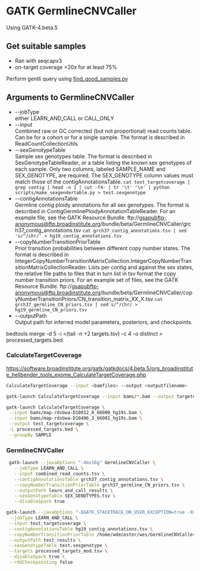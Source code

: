 # GATK GermlineCNVCaller
Using GATK-4.beta.5

## Get suitable samples

- Ran with seqcapv3
- on-target coverage >20x for at least 75%

Perform gentli query using [find_good_samples.py](https://github.com/wdecoster/GermlineCNVCaller/blob/master/find_good_samples.py)

## Arguments to GermlineCNVCaller
* --jobType  
either LEARN_AND_CALL or CALL_ONLY
* --input  
Combined raw or GC corrected (but not proportional) read counts table. Can be for a cohort or for a single sample. The format is described in ReadCountCollectionUtils  
* --sexGenotypeTable  
Sample sex genotypes table. The format is described in SexGenotypeTableReader, or a table listing the known sex genotypes of each sample. Only two columns, labeled SAMPLE_NAME and SEX_GENOTYPE, are required. The SEX_GENOTYPE column values must match those of the contigAnnotationsTable.
`cat test_targetcoverage | grep contig | head -n 1 | cut -f4- | tr '\t' '\n' | python scripts/make_sexgendertable.py > test.sexgenotype`
* --contigAnnotationsTable  
Germline contig ploidy annotations for all sex genotypes. The format is described in ContigGermlinePloidyAnnotationTableReader. For an example file, see the GATK Resource Bundle. ftp://gsapubftp-anonymous@ftp.broadinstitute.org/bundle/beta/GermlineCNVCaller/grch37_contig_annotations.tsv
`cat grch37_contig_annotations.tsv | sed 's/^/chr/' > hg19_contig_annotations.tsv`
* --copyNumberTransitionPriorTable  
Prior transition probabilities between different copy number states. The format is described in  IntegerCopyNumberTransitionMatrixCollection.IntegerCopyNumberTransitionMatrixCollectionReader. Lists per contig and against the sex states, the relative file paths to files that in turn list in tsv format the copy number transition priors. For an example set of files, see the GATK Resource Bundle.
ftp://gsapubftp-anonymous@ftp.broadinstitute.org/bundle/beta/GermlineCNVCaller/copyNumberTransitionPriors/CN_transition_matrix_XX_X.tsv
`cat grch37_germline_CN_priors.tsv | sed s/^/chr/ > hg19_germline_CN_priors.tsv`
* --outputPath  
Output path for inferred model parameters, posteriors, and checkpoints.


bedtools merge -d 5 -i <(tail -n +2 targets.tsv) -c 4 -o distinct > processed_targets.bed

### CalculateTargetCoverage
https://software.broadinstitute.org/gatk/gatkdocs/4.beta.5/org_broadinstitute_hellbender_tools_exome_CalculateTargetCoverage.php
```bash
CalculateTargetCoverage --input <bamfiles> --output <outputfilename>

gatk-launch CalculateTargetCoverage --input bams/*.bam --output targetcoverage

gatk-launch CalculateTargetCoverage \
 --input bams/map-rdsbwa-D10012_8_66000_hg19s.bam \
 --input bams/map-rdsbwa-D10406_3_66001_hg19s.bam \
 --output test_targetcoverage \
 -L processed_targets.bed \
 --groupBy SAMPLE
```


### GermlineCNVCaller

```bash
 gatk-launch --javaOptions "-Xmx16g" GermlineCNVCaller \
   --jobType LEARN_AND_CALL \
   --input combined_read_counts.tsv \
   --contigAnnotationsTable grch37_contig_annotations.tsv \
   --copyNumberTransitionPriorTable grch37_germline_CN_priors.tsv \
   --outputPath learn_and_call_results \
   --sexGenotypeTable SEX_GENOTYPES.tsv \
   --disableSpark true

gatk-launch --javaOptions "-DGATK_STACKTRACE_ON_USER_EXCEPTION=true -Xmx16g" GermlineCNVCaller \
 --jobType LEARN_AND_CALL \
 --input test_targetcoverage \
 --contigAnnotationsTable hg19_contig_annotations.tsv \
 --copyNumberTransitionPriorTable /home/wdecoster/wes/GermlineCNVCaller/hg19_germline_CN_priors.tsv \
 --outputPath test_results \
 --sexGenotypeTable test.sexgenotype \
 --targets processed_targets_mod.tsv \
 --disableSpark true \
 --rddCheckpointing false
```

